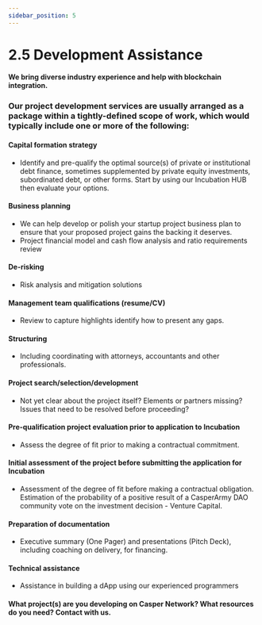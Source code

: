 ```yaml
---
sidebar_position: 5
---
```


# 2.5 Development Assistance

#### We bring diverse industry experience and help with blockchain integration.

### Our project development services are usually arranged as a package within a tightly-defined scope of work, which would typically include one or more of the following:

#### Capital formation strategy 
- Identify and pre-qualify the optimal source(s) of private or institutional debt finance, sometimes supplemented by private equity investments, subordinated debt, or other forms.  Start by using our Incubation HUB then evaluate your options.

#### Business planning
- We can help develop or polish your startup project business plan to ensure that your proposed project gains the backing it deserves.
- Project financial model and cash flow analysis and ratio requirements review

#### De-risking
- Risk analysis and mitigation solutions

#### Management team qualifications (resume/CV)
- Review to capture highlights identify how to present any gaps.

#### Structuring
- Including coordinating with attorneys, accountants and other professionals.

#### Project search/selection/development
- Not yet clear about the project itself? Elements or partners missing? Issues that need to be resolved before proceeding?

#### Pre-qualification project evaluation prior to application to Incubation
- Assess the degree of fit prior to making a contractual commitment.

#### Initial assessment of the project before submitting the application for Incubation
- Assessment of the degree of fit before making a contractual obligation. Estimation of the probability of a positive result of a CasperArmy DAO community vote on the investment decision - Venture Capital.

#### Preparation of documentation
- Executive summary (One Pager) and presentations (Pitch Deck), including coaching on delivery, for financing.

#### Technical assistance
- Assistance in building a dApp using our experienced programmers

#### What project(s) are you developing on Casper Network?  What resources do you need?  Contact with us.
